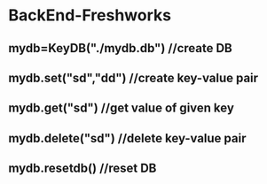 # BackEnd-Freshworks
## mydb=KeyDB("./mydb.db") //create DB
## mydb.set("sd","dd") //create key-value pair
## mydb.get("sd") //get value of given key
## mydb.delete("sd") //delete key-value pair
## mydb.resetdb() //reset DB
